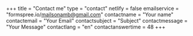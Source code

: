 +++
title = "Contact me"
type = "contact"
netlify = false
emailservice = "formspree.io/mailsonamb@gmail.com"
contactname = "Your name"
contactemail = "Your Email"
contactsubject = "Subject"
contactmessage = "Your Message"
contactlang = "en"
contactanswertime = 48
+++
